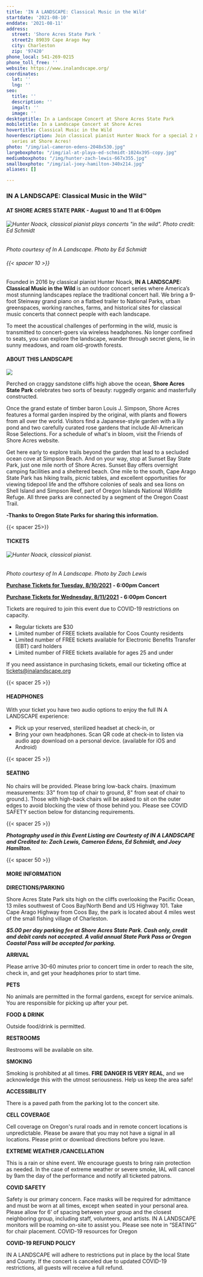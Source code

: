 ```yaml
---
title: 'IN A LANDSCAPE: Classical Music in the Wild'
startdate: '2021-08-10'
enddate: '2021-08-11'
address:
  street: 'Shore Acres State Park '
  street2: 89039 Cape Arago Hwy
  city: Charleston
  zip: '97420'
phone_local: 541-269-0215
phone_toll_free: ''
website: https://www.inalandscape.org/
coordinates:
  lat: ''
  lng: ''
seo:
  title: ''
  description: ''
  imgalt: ''
  image: ''
desktoptitle: In a Landscape Concert at Shore Acres State Park
mobiletitle: In a Landscape Concert at Shore Acres
hovertitle: Classical Music in the Wild
hoverdescription: Join classical pianist Hunter Noack for a special 2 night concert
  series at Shore Acres!
photo: "/img/ial-cameron-edens-2048x530.jpg"
largeboxphoto: "/img/ial-at-playa-ed-schmidt-1024x395-copy.jpg"
mediumboxphoto: "/img/hunter-zach-lewis-667x355.jpg"
smallboxphoto: "/img/ial-joey-hamilton-340x214.jpg"
aliases: []

---
```

### IN A LANDSCAPE: Classical Music in the Wild™

#### AT SHORE ACRES STATE PARK - August 10 and 11 at 6:00pm

###### ![Hunter Noack, classical pianist plays concerts "in the wild". Photo credit: Ed Schmidt](/img/ial-at-playa-ed-schmidt-1024x395-copy.jpg)

_Photo courtesy of In A Landscape. Photo by Ed Schmidt_

###### {{< spacer 10 >}}

Founded in 2016 by classical pianist Hunter Noack, **IN A LANDSCAPE: Classical Music in the Wild** is an outdoor concert series where America’s most stunning landscapes replace the traditional concert hall. We bring a 9-foot Steinway grand piano on a flatbed trailer to National Parks, urban greenspaces, working ranches, farms, and historical sites for classical music concerts that connect people with each landscape.

To meet the acoustical challenges of performing in the wild, music is transmitted to concert-goers via wireless headphones. No longer confined to seats, you can explore the landscape, wander through secret glens, lie in sunny meadows, and roam old-growth forests.

#### **ABOUT THIS LANDSCAPE**

![](/img/dahlias-shore-acres-state-park-blog-695x322-jpg.png)

Perched on craggy sandstone cliffs high above the ocean, **Shore Acres State Park** celebrates two sorts of beauty: ruggedly organic and masterfully constructed.

Once the grand estate of timber baron Louis J. Simpson, Shore Acres features a formal garden inspired by the original, with plants and flowers from all over the world. Visitors find a Japanese-style garden with a lily pond and two carefully curated rose gardens that include All-American Rose Selections. For a schedule of what's in bloom, visit the Friends of Shore Acres website.

Get here early to explore trails beyond the garden that lead to a secluded ocean cove at Simpson Beach. And on your way, stop at Sunset Bay State Park, just one mile north of Shore Acres. Sunset Bay offers overnight camping facilities and a sheltered beach. One mile to the south, Cape Arago State Park has hiking trails, picnic tables, and excellent opportunities for viewing tidepool life and the offshore colonies of seals and sea lions on Shell Island and Simpson Reef, part of Oregon Islands National Wildlife Refuge. All three parks are connected by a segment of the Oregon Coast Trail.

**-Thanks to Oregon State Parks for sharing this information.**

{{< spacer 25>}}

#### **TICKETS**

###### ![Hunter Noack, classical pianist.](/img/hunter-zach-lewis-667x355.jpg)

_Photo courtesy of In A Landscape. Photo by Zach Lewis_

[**Purchase Tickets for Tuesday, 8/10/2021**](https://www.eventbrite.com/e/in-a-landscape-shore-acres-state-park-600pm-tue-810-tickets-150380705739?aff=ebdsoporgprofile) **- 6:00pm Concert**

[**Purchase Tickets for Wednesday, 8/11/2021**](https://www.eventbrite.com/e/in-a-landscape-shore-acres-state-park-600pm-wed-811-tickets-151145882403?aff=ebdsoporgprofile) **- 6:00pm Concert**

Tickets are required to join this event due to COVID-19 restrictions on capacity.

* Regular tickets are $30
* Limited number of FREE tickets available for Coos County residents
* Limited number of FREE tickets available for Electronic Benefits Transfer (EBT) card holders
* Limited number of FREE tickets available for ages 25 and under

If you need assistance in purchasing tickets, email our ticketing office at [tickets@inalandscape.org](mailto:tickets@inalandscape.org)

{{< spacer 25 >}}

#### **HEADPHONES**

With your ticket you have two audio options to enjoy the full IN A LANDSCAPE experience:

* Pick up your reserved, sterilized headset at check-in, or
* Bring your own headphones. Scan QR code at check-in to listen via audio app download on a personal device. (available for iOS and Android)

{{< spacer 25 >}}

#### **SEATING**

No chairs will be provided. Please bring low-back chairs. (maximum measurements: 33" from top of chair to ground, 8" from seat of chair to ground.). Those with high-back chairs will be asked to sit on the outer edges to avoid blocking the view of those behind you. Please see COVID SAFETY section below for distancing requirements.

{{< spacer 25 >}}

**_Photography used in this Event Listing are Courtesty of IN A LANDSCAPE and Credited to: Zach Lewis, Cameron Edens, Ed Schmidt, and Joey Hamilton._**

{{< spacer 50 >}}

#### MORE INFORMATION

**DIRECTIONS/PARKING**

Shore Acres State Park sits high on the cliffs overlooking the Pacific Ocean, 13 miles southwest of Coos Bay/North Bend and US Highway 101. Take Cape Arago Highway from Coos Bay, the park is located about 4 miles west of the small fishing village of Charleston.

**_$5.00 per day parking fee at Shore Acres State Park. Cash only, credit and debit cards not accepted. A valid annual State Park Pass or Oregon Coastal Pass will be accepted for parking._**

**ARRIVAL**

Please arrive 30-60 minutes prior to concert time in order to reach the site, check in, and get your headphones prior to start time.

**PETS**

No animals are permitted in the formal gardens, except for service animals. You are responsible for picking up after your pet.

**FOOD & DRINK**

Outside food/drink is permitted.

**RESTROOMS**

Restrooms will be available on site.

**SMOKING**

Smoking is prohibited at all times. **FIRE DANGER IS VERY REAL**, and we acknowledge this with the utmost seriousness. Help us keep the area safe!

**ACCESSIBILITY**

There is a paved path from the parking lot to the concert site.

**CELL COVERAGE**

Cell coverage on Oregon's rural roads and in remote concert locations is unpredictable. Please be aware that you may not have a signal in all locations. Please print or download directions before you leave.

**EXTREME WEATHER /CANCELLATION**

This is a rain or shine event. We encourage guests to bring rain protection as needed. In the case of extreme weather or severe smoke, IAL will cancel by 9am the day of the performance and notify all ticketed patrons.

**COVID SAFETY**

Safety is our primary concern. Face masks will be required for admittance and must be worn at all times, except when seated in your personal area. Please allow for 6’ of spacing between your group and the closest neighboring group, including staff, volunteers, and artists. IN A LANDSCAPE monitors will be roaming on-site to assist you. Please see note in “SEATING” for chair placement. COVID-19 resources for Oregon

**COVID-19 REFUND POLICY**

IN A LANDSCAPE will adhere to restrictions put in place by the local State and County. If the concert is canceled due to updated COVID-19 restrictions, all guests will receive a full refund.